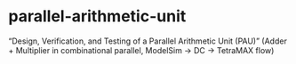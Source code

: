 # parallel-arithmetic-unit
“Design, Verification, and Testing of a Parallel Arithmetic Unit (PAU)” (Adder + Multiplier in combinational parallel, ModelSim → DC → TetraMAX flow)
